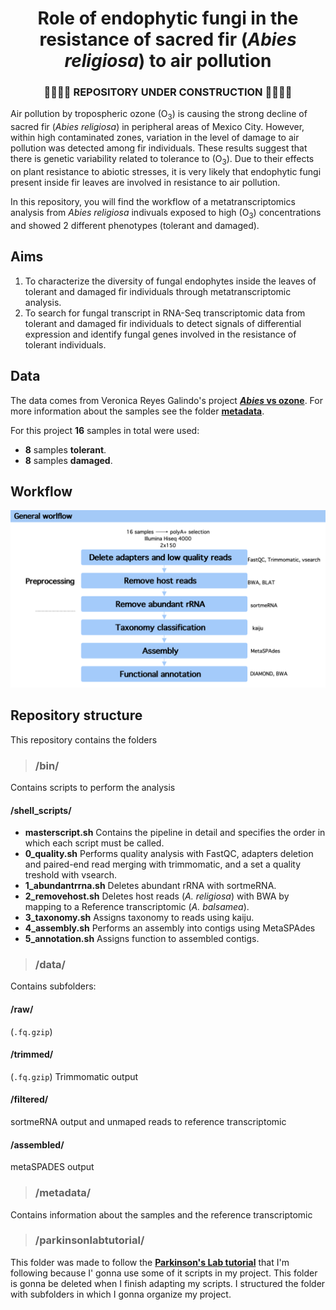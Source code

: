 # <div align="center"> Role of endophytic fungi in the resistance of sacred fir (*Abies religiosa*) to air pollution </div>

### <div align="center">  :construction::construction::construction::construction: REPOSITORY UNDER CONSTRUCTION :construction::construction::construction::construction: </div>






Air pollution by tropospheric ozone (O<sub>3</sub>) is causing the strong decline of sacred fir (*Abies religiosa*) in peripheral areas of Mexico City. However, within high contaminated zones, variation in the level of damage to air pollution was detected among fir individuals. These results suggest that there is genetic variability related to tolerance to (O<sub>3</sub>). Due to their effects on plant resistance to abiotic stresses, it is very likely that endophytic fungi present inside fir leaves are involved in resistance to air pollution.

In this repository, you will find the workflow of a metatranscriptomics analysis from *Abies religiosa* indivuals exposed to high (O<sub>3</sub>) concentrations and showed 2 different phenotypes (tolerant and damaged). 

## **Aims**

1. To characterize the diversity of fungal endophytes inside the leaves of tolerant and damaged fir individuals through metatranscriptomic analysis.
2. To search for fungal transcript in RNA-Seq transcriptomic data from tolerant and damaged fir individuals to detect signals of differential expression and identify fungal genes involved in the resistance of tolerant individuals.

## **Data**

The data comes from Veronica Reyes Galindo's project [***Abies* vs ozone**](https://github.com/VeroIarrachtai/Abies_vs_ozone). For more information about the samples see the folder [**metadata**](https://github.com/VeroIarrachtai/Abies_vs_ozone/blob/master/4_Transcriptomics/metadata/RNA_sacredfir.csv).

For this project **16** samples in total were used:

* **8** samples **tolerant**.
* **8** samples **damaged**.  


## **Workflow**

![](workflow.png)

## **Repository structure**

This repository contains the folders

>### /bin/

Contains scripts to perform the analysis

#### /shell_scripts/

  * **masterscript.sh**
 Contains the pipeline in detail and specifies the order in which each script must be called.
  * **0_quality.sh**
 Performs quality analysis with FastQC, adapters deletion and paired-end read merging with trimmomatic, and a set a quality treshold with vsearch.
  * **1_abundantrrna.sh**
  Deletes abundant rRNA with sortmeRNA.
  * **2_removehost.sh**
  Deletes host reads (*A. religiosa*) with BWA by mapping to a Reference transcriptomic (*A. balsamea*).
  * **3_taxonomy.sh**
  Assigns taxonomy to reads using kaiju.
  * **4_assembly.sh**
  Performs an assembly into contigs using MetaSPAdes
  * **5_annotation.sh**
  Assigns function to assembled contigs. 
  
 


>### /data/
Contains subfolders:

#### /raw/
(`.fq.gzip`)
#### /trimmed/
(`.fq.gzip`) Trimmomatic output
#### /filtered/
sortmeRNA output and unmaped reads to reference transcriptomic
#### /assembled/
metaSPADES output


>### /metadata/
Contains information about the samples and the reference transcriptomic

>### /parkinsonlabtutorial/
This folder was made to follow the [**Parkinson's Lab tutorial**](https://github.com/ParkinsonLab/Metatranscriptome-Workshop) that I'm following because I' gonna use some of it scripts in my project. This folder is gonna be deleted when I finish adapting my scripts.
I structured the folder with subfolders in which I gonna organize my project.
